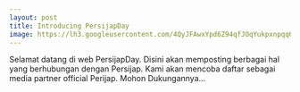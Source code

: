 ```yaml
---
layout: post
title: Introducing PersijapDay
image: https://lh3.googleusercontent.com/4QyJFAwxYpd6Z94qfJOqYukpxnpqq6ePviajKTeLFmtrTfZkWI7ejDYal2v9tU5m7OgVTrRq8BiQb1lvFsmFWYQ68jat42Ll0zNEo74I9MK2Cwc8JQK6HQdHlVPIXaND0PySHnc-IfXkAjTDRXlfGl4anqrqnHcJs9DT4IPErjIdNTk8cOpC9zEmPaVzxWnsggwzk7s013247EtYTNH_t5MQC-51iLHXXBgY8Fer9Ot8wf42jBn2m-XyStLsD5ksF-L0PcR58oVLV6VQJfd9luZynlk9bc_kSmJ1zR6fUeEYMcw2oFd4YoiB5DCbuzekuCh7aihPotwWyJOP3DjMSS3d5-wEn8hpkPB6mG-R63sgUUrkA7NoyI64N7okqdIGtHdipnOFoVs2o5Bi_OJqYxE2w8wsaHhsfuciTDs5N_SH6eSxxX9pEInK5OJ4oIqtQ7m45bjhTBGWcrURv9mwBUr57UNcuWiN4k5yD5fzEneHE-a056J6ZgzE_Dar1WNaxFkOEnyaP11HPbT_7EQZmdxvWtNK2JLzdbOqa1UkS3zMoO_3qcr10AJh4Y37RWDNU7_Pg_RUslFHyGhgAt16uYMsWVIHbKf_cgfTjxnAH0N4Q0hBMVdp7ri99H8kBSL6FZ1vusTMBZSQgWHgrgupz4RPbuwVbJY=w1100-h300-no
---
```


Selamat datang di web PersijapDay. Disini akan memposting berbagai hal yang berhubungan dengan Persijap. Kami akan mencoba daftar sebagai media partner official Perijap. Mohon Dukungannya...
